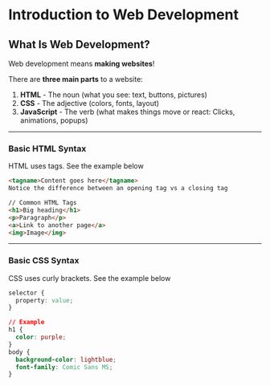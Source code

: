 # Introduction to Web Development

## What Is Web Development?

Web development means **making websites**!

There are **three main parts** to a website:

1. **HTML** - The noun (what you see: text, buttons, pictures)
2. **CSS** - The adjective (colors, fonts, layout)
3. **JavaScript** - The verb (what makes things move or react: Clicks, animations, popups)

---

### Basic HTML Syntax

HTML uses tags. See the example below

```html
<tagname>Content goes here</tagname>
Notice the difference between an opening tag vs a closing tag

// Common HTML Tags
<h1>Big heading</h1>
<p>Paragraph</p>
<a>Link to another page</a>
<img>Image</img>
```

---

### Basic CSS Syntax

CSS uses curly brackets. See the example below

```CSS
selector {
  property: value;
}

// Example
h1 {
  color: purple;
}
body {
  background-color: lightblue;
  font-family: Comic Sans MS;
}
```

